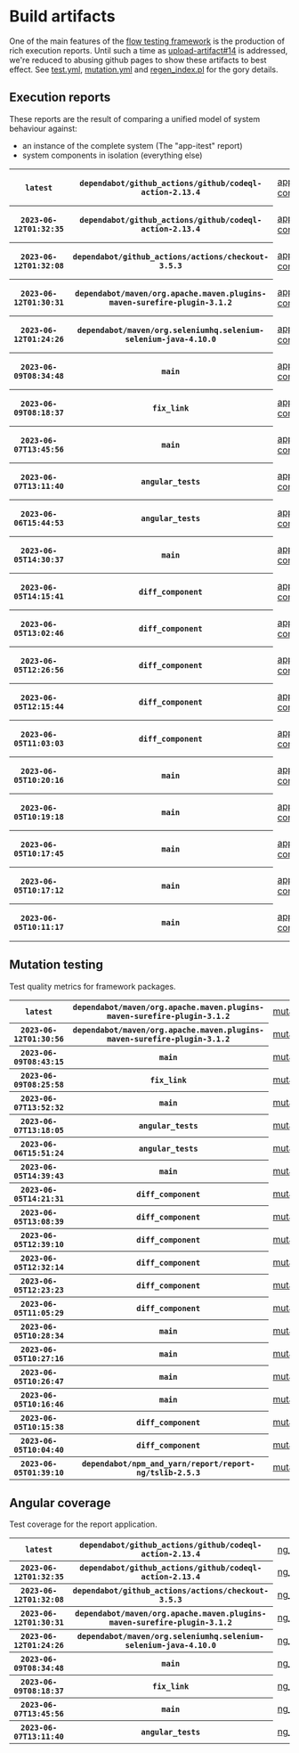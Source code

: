 # Build artifacts

One of the main features of the [flow testing framework](https://github.com/Mastercard/flow) is the production of rich execution reports.
Until such a time as [upload-artifact#14](https://github.com/actions/upload-artifact/issues/14) is addressed, we're reduced to abusing github pages to show these artifacts to best effect.
See [test.yml](https://github.com/Mastercard/flow/blob/main/.github/workflows/test.yml), [mutation.yml](https://github.com/Mastercard/flow/blob/main/.github/workflows/mutation.yml) and [regen_index.pl](https://github.com/Mastercard/flow/blob/pages/regen_index.pl) for the gory details.

## Execution reports

These reports are the result of comparing a unified model of system behaviour against:
 * an instance of the complete system (The "app-itest" report)
 * system components in isolation (everything else)

<!-- start:execution -->
<table>
	<tbody>
		<tr> <th><code>latest</code></th>
			 <th><code>dependabot/github_actions/github/codeql-action-2.13.4</code></th>
			<td><a href="execution/latest/example/app-core/target/mctf/latest/index.html">app-core</a></td>
			<td><a href="execution/latest/example/app-histogram/target/mctf/latest/index.html">app-histogram</a></td>
			<td><a href="execution/latest/example/app-itest/target/mctf/latest/index.html">app-itest</a></td>
			<td><a href="execution/latest/example/app-queue/target/mctf/latest/index.html">app-queue</a></td>
			<td><a href="execution/latest/example/app-store/target/mctf/latest/index.html">app-store</a></td>
			<td><a href="execution/latest/example/app-ui/target/mctf/latest/index.html">app-ui</a></td>
			<td><a href="execution/latest/example/app-web-ui/target/mctf/latest/index.html">app-web-ui</a></td>
		</tr>
		<tr> <th><code>2023-06-12T01:32:35</code></th>
			 <th><code>dependabot/github_actions/github/codeql-action-2.13.4</code></th>
			<td><a href="execution/1686533555/example/app-core/target/mctf/latest/index.html">app-core</a></td>
			<td><a href="execution/1686533555/example/app-histogram/target/mctf/latest/index.html">app-histogram</a></td>
			<td><a href="execution/1686533555/example/app-itest/target/mctf/latest/index.html">app-itest</a></td>
			<td><a href="execution/1686533555/example/app-queue/target/mctf/latest/index.html">app-queue</a></td>
			<td><a href="execution/1686533555/example/app-store/target/mctf/latest/index.html">app-store</a></td>
			<td><a href="execution/1686533555/example/app-ui/target/mctf/latest/index.html">app-ui</a></td>
			<td><a href="execution/1686533555/example/app-web-ui/target/mctf/latest/index.html">app-web-ui</a></td>
		</tr>
		<tr> <th><code>2023-06-12T01:32:08</code></th>
			 <th><code>dependabot/github_actions/actions/checkout-3.5.3</code></th>
			<td><a href="execution/1686533528/example/app-core/target/mctf/latest/index.html">app-core</a></td>
			<td><a href="execution/1686533528/example/app-histogram/target/mctf/latest/index.html">app-histogram</a></td>
			<td><a href="execution/1686533528/example/app-itest/target/mctf/latest/index.html">app-itest</a></td>
			<td><a href="execution/1686533528/example/app-queue/target/mctf/latest/index.html">app-queue</a></td>
			<td><a href="execution/1686533528/example/app-store/target/mctf/latest/index.html">app-store</a></td>
			<td><a href="execution/1686533528/example/app-ui/target/mctf/latest/index.html">app-ui</a></td>
			<td><a href="execution/1686533528/example/app-web-ui/target/mctf/latest/index.html">app-web-ui</a></td>
		</tr>
		<tr> <th><code>2023-06-12T01:30:31</code></th>
			 <th><code>dependabot/maven/org.apache.maven.plugins-maven-surefire-plugin-3.1.2</code></th>
			<td><a href="execution/1686533431/example/app-core/target/mctf/latest/index.html">app-core</a></td>
			<td><a href="execution/1686533431/example/app-histogram/target/mctf/latest/index.html">app-histogram</a></td>
			<td><a href="execution/1686533431/example/app-itest/target/mctf/latest/index.html">app-itest</a></td>
			<td><a href="execution/1686533431/example/app-queue/target/mctf/latest/index.html">app-queue</a></td>
			<td><a href="execution/1686533431/example/app-store/target/mctf/latest/index.html">app-store</a></td>
			<td><a href="execution/1686533431/example/app-ui/target/mctf/latest/index.html">app-ui</a></td>
			<td><a href="execution/1686533431/example/app-web-ui/target/mctf/latest/index.html">app-web-ui</a></td>
		</tr>
		<tr> <th><code>2023-06-12T01:24:26</code></th>
			 <th><code>dependabot/maven/org.seleniumhq.selenium-selenium-java-4.10.0</code></th>
			<td><a href="execution/1686533066/example/app-core/target/mctf/latest/index.html">app-core</a></td>
			<td><a href="execution/1686533066/example/app-histogram/target/mctf/latest/index.html">app-histogram</a></td>
			<td><a href="execution/1686533066/example/app-itest/target/mctf/latest/index.html">app-itest</a></td>
			<td><a href="execution/1686533066/example/app-queue/target/mctf/latest/index.html">app-queue</a></td>
			<td><a href="execution/1686533066/example/app-store/target/mctf/latest/index.html">app-store</a></td>
			<td><a href="execution/1686533066/example/app-ui/target/mctf/latest/index.html">app-ui</a></td>
			<td><a href="execution/1686533066/example/app-web-ui/target/mctf/latest/index.html">app-web-ui</a></td>
		</tr>
		<tr> <th><code>2023-06-09T08:34:48</code></th>
			 <th><code>main</code></th>
			<td><a href="execution/1686299688/example/app-core/target/mctf/latest/index.html">app-core</a></td>
			<td><a href="execution/1686299688/example/app-histogram/target/mctf/latest/index.html">app-histogram</a></td>
			<td><a href="execution/1686299688/example/app-itest/target/mctf/latest/index.html">app-itest</a></td>
			<td><a href="execution/1686299688/example/app-queue/target/mctf/latest/index.html">app-queue</a></td>
			<td><a href="execution/1686299688/example/app-store/target/mctf/latest/index.html">app-store</a></td>
			<td><a href="execution/1686299688/example/app-ui/target/mctf/latest/index.html">app-ui</a></td>
			<td><a href="execution/1686299688/example/app-web-ui/target/mctf/latest/index.html">app-web-ui</a></td>
		</tr>
		<tr> <th><code>2023-06-09T08:18:37</code></th>
			 <th><code>fix_link</code></th>
			<td><a href="execution/1686298717/example/app-core/target/mctf/latest/index.html">app-core</a></td>
			<td><a href="execution/1686298717/example/app-histogram/target/mctf/latest/index.html">app-histogram</a></td>
			<td><a href="execution/1686298717/example/app-itest/target/mctf/latest/index.html">app-itest</a></td>
			<td><a href="execution/1686298717/example/app-queue/target/mctf/latest/index.html">app-queue</a></td>
			<td><a href="execution/1686298717/example/app-store/target/mctf/latest/index.html">app-store</a></td>
			<td><a href="execution/1686298717/example/app-ui/target/mctf/latest/index.html">app-ui</a></td>
			<td><a href="execution/1686298717/example/app-web-ui/target/mctf/latest/index.html">app-web-ui</a></td>
		</tr>
		<tr> <th><code>2023-06-07T13:45:56</code></th>
			 <th><code>main</code></th>
			<td><a href="execution/1686145556/example/app-core/target/mctf/latest/index.html">app-core</a></td>
			<td><a href="execution/1686145556/example/app-histogram/target/mctf/latest/index.html">app-histogram</a></td>
			<td><a href="execution/1686145556/example/app-itest/target/mctf/latest/index.html">app-itest</a></td>
			<td><a href="execution/1686145556/example/app-queue/target/mctf/latest/index.html">app-queue</a></td>
			<td><a href="execution/1686145556/example/app-store/target/mctf/latest/index.html">app-store</a></td>
			<td><a href="execution/1686145556/example/app-ui/target/mctf/latest/index.html">app-ui</a></td>
			<td><a href="execution/1686145556/example/app-web-ui/target/mctf/latest/index.html">app-web-ui</a></td>
		</tr>
		<tr> <th><code>2023-06-07T13:11:40</code></th>
			 <th><code>angular_tests</code></th>
			<td><a href="execution/1686143500/example/app-core/target/mctf/latest/index.html">app-core</a></td>
			<td><a href="execution/1686143500/example/app-histogram/target/mctf/latest/index.html">app-histogram</a></td>
			<td><a href="execution/1686143500/example/app-itest/target/mctf/latest/index.html">app-itest</a></td>
			<td><a href="execution/1686143500/example/app-queue/target/mctf/latest/index.html">app-queue</a></td>
			<td><a href="execution/1686143500/example/app-store/target/mctf/latest/index.html">app-store</a></td>
			<td><a href="execution/1686143500/example/app-ui/target/mctf/latest/index.html">app-ui</a></td>
			<td><a href="execution/1686143500/example/app-web-ui/target/mctf/latest/index.html">app-web-ui</a></td>
		</tr>
		<tr> <th><code>2023-06-06T15:44:53</code></th>
			 <th><code>angular_tests</code></th>
			<td><a href="execution/1686066293/flow_execution_reports/example/app-core/target/mctf/latest/index.html">app-core</a></td>
			<td><a href="execution/1686066293/flow_execution_reports/example/app-histogram/target/mctf/latest/index.html">app-histogram</a></td>
			<td><a href="execution/1686066293/flow_execution_reports/example/app-itest/target/mctf/latest/index.html">app-itest</a></td>
			<td><a href="execution/1686066293/flow_execution_reports/example/app-queue/target/mctf/latest/index.html">app-queue</a></td>
			<td><a href="execution/1686066293/flow_execution_reports/example/app-store/target/mctf/latest/index.html">app-store</a></td>
			<td><a href="execution/1686066293/flow_execution_reports/example/app-ui/target/mctf/latest/index.html">app-ui</a></td>
			<td><a href="execution/1686066293/flow_execution_reports/example/app-web-ui/target/mctf/latest/index.html">app-web-ui</a></td>
		</tr>
		<tr> <th><code>2023-06-05T14:30:37</code></th>
			 <th><code>main</code></th>
			<td><a href="execution/1685975437/flow_execution_reports/example/app-core/target/mctf/latest/index.html">app-core</a></td>
			<td><a href="execution/1685975437/flow_execution_reports/example/app-histogram/target/mctf/latest/index.html">app-histogram</a></td>
			<td><a href="execution/1685975437/flow_execution_reports/example/app-itest/target/mctf/latest/index.html">app-itest</a></td>
			<td><a href="execution/1685975437/flow_execution_reports/example/app-queue/target/mctf/latest/index.html">app-queue</a></td>
			<td><a href="execution/1685975437/flow_execution_reports/example/app-store/target/mctf/latest/index.html">app-store</a></td>
			<td><a href="execution/1685975437/flow_execution_reports/example/app-ui/target/mctf/latest/index.html">app-ui</a></td>
			<td><a href="execution/1685975437/flow_execution_reports/example/app-web-ui/target/mctf/latest/index.html">app-web-ui</a></td>
		</tr>
		<tr> <th><code>2023-06-05T14:15:41</code></th>
			 <th><code>diff_component</code></th>
			<td><a href="execution/1685974541/flow_execution_reports/example/app-core/target/mctf/latest/index.html">app-core</a></td>
			<td><a href="execution/1685974541/flow_execution_reports/example/app-histogram/target/mctf/latest/index.html">app-histogram</a></td>
			<td><a href="execution/1685974541/flow_execution_reports/example/app-itest/target/mctf/latest/index.html">app-itest</a></td>
			<td><a href="execution/1685974541/flow_execution_reports/example/app-queue/target/mctf/latest/index.html">app-queue</a></td>
			<td><a href="execution/1685974541/flow_execution_reports/example/app-store/target/mctf/latest/index.html">app-store</a></td>
			<td><a href="execution/1685974541/flow_execution_reports/example/app-ui/target/mctf/latest/index.html">app-ui</a></td>
			<td><a href="execution/1685974541/flow_execution_reports/example/app-web-ui/target/mctf/latest/index.html">app-web-ui</a></td>
		</tr>
		<tr> <th><code>2023-06-05T13:02:46</code></th>
			 <th><code>diff_component</code></th>
			<td><a href="execution/1685970166/flow_execution_reports/example/app-core/target/mctf/latest/index.html">app-core</a></td>
			<td><a href="execution/1685970166/flow_execution_reports/example/app-histogram/target/mctf/latest/index.html">app-histogram</a></td>
			<td><a href="execution/1685970166/flow_execution_reports/example/app-itest/target/mctf/latest/index.html">app-itest</a></td>
			<td><a href="execution/1685970166/flow_execution_reports/example/app-queue/target/mctf/latest/index.html">app-queue</a></td>
			<td><a href="execution/1685970166/flow_execution_reports/example/app-store/target/mctf/latest/index.html">app-store</a></td>
			<td><a href="execution/1685970166/flow_execution_reports/example/app-ui/target/mctf/latest/index.html">app-ui</a></td>
			<td><a href="execution/1685970166/flow_execution_reports/example/app-web-ui/target/mctf/latest/index.html">app-web-ui</a></td>
		</tr>
		<tr> <th><code>2023-06-05T12:26:56</code></th>
			 <th><code>diff_component</code></th>
			<td><a href="execution/1685968016/flow_execution_reports/example/app-core/target/mctf/latest/index.html">app-core</a></td>
			<td><a href="execution/1685968016/flow_execution_reports/example/app-histogram/target/mctf/latest/index.html">app-histogram</a></td>
			<td><a href="execution/1685968016/flow_execution_reports/example/app-itest/target/mctf/latest/index.html">app-itest</a></td>
			<td><a href="execution/1685968016/flow_execution_reports/example/app-queue/target/mctf/latest/index.html">app-queue</a></td>
			<td><a href="execution/1685968016/flow_execution_reports/example/app-store/target/mctf/latest/index.html">app-store</a></td>
			<td><a href="execution/1685968016/flow_execution_reports/example/app-ui/target/mctf/latest/index.html">app-ui</a></td>
			<td><a href="execution/1685968016/flow_execution_reports/example/app-web-ui/target/mctf/latest/index.html">app-web-ui</a></td>
		</tr>
		<tr> <th><code>2023-06-05T12:15:44</code></th>
			 <th><code>diff_component</code></th>
			<td><a href="execution/1685967344/flow_execution_reports/example/app-core/target/mctf/latest/index.html">app-core</a></td>
			<td><a href="execution/1685967344/flow_execution_reports/example/app-histogram/target/mctf/latest/index.html">app-histogram</a></td>
			<td><a href="execution/1685967344/flow_execution_reports/example/app-itest/target/mctf/latest/index.html">app-itest</a></td>
			<td><a href="execution/1685967344/flow_execution_reports/example/app-queue/target/mctf/latest/index.html">app-queue</a></td>
			<td><a href="execution/1685967344/flow_execution_reports/example/app-store/target/mctf/latest/index.html">app-store</a></td>
			<td><a href="execution/1685967344/flow_execution_reports/example/app-ui/target/mctf/latest/index.html">app-ui</a></td>
			<td><a href="execution/1685967344/flow_execution_reports/example/app-web-ui/target/mctf/latest/index.html">app-web-ui</a></td>
		</tr>
		<tr> <th><code>2023-06-05T11:03:03</code></th>
			 <th><code>diff_component</code></th>
			<td><a href="execution/1685962983/flow_execution_reports/example/app-core/target/mctf/latest/index.html">app-core</a></td>
			<td><a href="execution/1685962983/flow_execution_reports/example/app-histogram/target/mctf/latest/index.html">app-histogram</a></td>
			<td><a href="execution/1685962983/flow_execution_reports/example/app-itest/target/mctf/latest/index.html">app-itest</a></td>
			<td><a href="execution/1685962983/flow_execution_reports/example/app-queue/target/mctf/latest/index.html">app-queue</a></td>
			<td><a href="execution/1685962983/flow_execution_reports/example/app-store/target/mctf/latest/index.html">app-store</a></td>
			<td><a href="execution/1685962983/flow_execution_reports/example/app-ui/target/mctf/latest/index.html">app-ui</a></td>
			<td><a href="execution/1685962983/flow_execution_reports/example/app-web-ui/target/mctf/latest/index.html">app-web-ui</a></td>
		</tr>
		<tr> <th><code>2023-06-05T10:20:16</code></th>
			 <th><code>main</code></th>
			<td><a href="execution/1685960416/flow_execution_reports/example/app-core/target/mctf/latest/index.html">app-core</a></td>
			<td><a href="execution/1685960416/flow_execution_reports/example/app-histogram/target/mctf/latest/index.html">app-histogram</a></td>
			<td><a href="execution/1685960416/flow_execution_reports/example/app-itest/target/mctf/latest/index.html">app-itest</a></td>
			<td><a href="execution/1685960416/flow_execution_reports/example/app-queue/target/mctf/latest/index.html">app-queue</a></td>
			<td><a href="execution/1685960416/flow_execution_reports/example/app-store/target/mctf/latest/index.html">app-store</a></td>
			<td><a href="execution/1685960416/flow_execution_reports/example/app-ui/target/mctf/latest/index.html">app-ui</a></td>
			<td><a href="execution/1685960416/flow_execution_reports/example/app-web-ui/target/mctf/latest/index.html">app-web-ui</a></td>
		</tr>
		<tr> <th><code>2023-06-05T10:19:18</code></th>
			 <th><code>main</code></th>
			<td><a href="execution/1685960358/flow_execution_reports/example/app-core/target/mctf/latest/index.html">app-core</a></td>
			<td><a href="execution/1685960358/flow_execution_reports/example/app-histogram/target/mctf/latest/index.html">app-histogram</a></td>
			<td><a href="execution/1685960358/flow_execution_reports/example/app-itest/target/mctf/latest/index.html">app-itest</a></td>
			<td><a href="execution/1685960358/flow_execution_reports/example/app-queue/target/mctf/latest/index.html">app-queue</a></td>
			<td><a href="execution/1685960358/flow_execution_reports/example/app-store/target/mctf/latest/index.html">app-store</a></td>
			<td><a href="execution/1685960358/flow_execution_reports/example/app-ui/target/mctf/latest/index.html">app-ui</a></td>
			<td><a href="execution/1685960358/flow_execution_reports/example/app-web-ui/target/mctf/latest/index.html">app-web-ui</a></td>
		</tr>
		<tr> <th><code>2023-06-05T10:17:45</code></th>
			 <th><code>main</code></th>
			<td><a href="execution/1685960265/flow_execution_reports/example/app-core/target/mctf/latest/index.html">app-core</a></td>
			<td><a href="execution/1685960265/flow_execution_reports/example/app-histogram/target/mctf/latest/index.html">app-histogram</a></td>
			<td><a href="execution/1685960265/flow_execution_reports/example/app-itest/target/mctf/latest/index.html">app-itest</a></td>
			<td><a href="execution/1685960265/flow_execution_reports/example/app-queue/target/mctf/latest/index.html">app-queue</a></td>
			<td><a href="execution/1685960265/flow_execution_reports/example/app-store/target/mctf/latest/index.html">app-store</a></td>
			<td><a href="execution/1685960265/flow_execution_reports/example/app-ui/target/mctf/latest/index.html">app-ui</a></td>
			<td><a href="execution/1685960265/flow_execution_reports/example/app-web-ui/target/mctf/latest/index.html">app-web-ui</a></td>
		</tr>
		<tr> <th><code>2023-06-05T10:17:12</code></th>
			 <th><code>main</code></th>
			<td><a href="execution/1685960232/flow_execution_reports/example/app-core/target/mctf/latest/index.html">app-core</a></td>
			<td><a href="execution/1685960232/flow_execution_reports/example/app-histogram/target/mctf/latest/index.html">app-histogram</a></td>
			<td><a href="execution/1685960232/flow_execution_reports/example/app-itest/target/mctf/latest/index.html">app-itest</a></td>
			<td><a href="execution/1685960232/flow_execution_reports/example/app-queue/target/mctf/latest/index.html">app-queue</a></td>
			<td><a href="execution/1685960232/flow_execution_reports/example/app-store/target/mctf/latest/index.html">app-store</a></td>
			<td><a href="execution/1685960232/flow_execution_reports/example/app-ui/target/mctf/latest/index.html">app-ui</a></td>
			<td><a href="execution/1685960232/flow_execution_reports/example/app-web-ui/target/mctf/latest/index.html">app-web-ui</a></td>
		</tr>
		<tr> <th><code>2023-06-05T10:11:17</code></th>
			 <th><code>main</code></th>
			<td><a href="execution/1685959877/flow_execution_reports/example/app-core/target/mctf/latest/index.html">app-core</a></td>
			<td><a href="execution/1685959877/flow_execution_reports/example/app-histogram/target/mctf/latest/index.html">app-histogram</a></td>
			<td><a href="execution/1685959877/flow_execution_reports/example/app-itest/target/mctf/latest/index.html">app-itest</a></td>
			<td><a href="execution/1685959877/flow_execution_reports/example/app-queue/target/mctf/latest/index.html">app-queue</a></td>
			<td><a href="execution/1685959877/flow_execution_reports/example/app-store/target/mctf/latest/index.html">app-store</a></td>
			<td><a href="execution/1685959877/flow_execution_reports/example/app-ui/target/mctf/latest/index.html">app-ui</a></td>
			<td><a href="execution/1685959877/flow_execution_reports/example/app-web-ui/target/mctf/latest/index.html">app-web-ui</a></td>
		</tr>
	</tbody>
</table>
<!-- end:execution -->

## Mutation testing

Test quality metrics for framework packages.

<!-- start:mutation -->
<table>
	<tbody>
		<tr> <th><code>latest</code></th>
			 <th><code>dependabot/maven/org.apache.maven.plugins-maven-surefire-plugin-3.1.2</code></th>
			<td><a href="mutation/latest/mutation_report/index.html">mutation</a></td>
		</tr>
		<tr> <th><code>2023-06-12T01:30:56</code></th>
			 <th><code>dependabot/maven/org.apache.maven.plugins-maven-surefire-plugin-3.1.2</code></th>
			<td><a href="mutation/1686533456/mutation_report/index.html">mutation</a></td>
		</tr>
		<tr> <th><code>2023-06-09T08:43:15</code></th>
			 <th><code>main</code></th>
			<td><a href="mutation/1686300195/mutation_report/index.html">mutation</a></td>
		</tr>
		<tr> <th><code>2023-06-09T08:25:58</code></th>
			 <th><code>fix_link</code></th>
			<td><a href="mutation/1686299158/mutation_report/index.html">mutation</a></td>
		</tr>
		<tr> <th><code>2023-06-07T13:52:32</code></th>
			 <th><code>main</code></th>
			<td><a href="mutation/1686145952/mutation_report/index.html">mutation</a></td>
		</tr>
		<tr> <th><code>2023-06-07T13:18:05</code></th>
			 <th><code>angular_tests</code></th>
			<td><a href="mutation/1686143885/mutation_report/index.html">mutation</a></td>
		</tr>
		<tr> <th><code>2023-06-06T15:51:24</code></th>
			 <th><code>angular_tests</code></th>
			<td><a href="mutation/1686066684/mutation_report/index.html">mutation</a></td>
		</tr>
		<tr> <th><code>2023-06-05T14:39:43</code></th>
			 <th><code>main</code></th>
			<td><a href="mutation/1685975983/mutation_report/index.html">mutation</a></td>
		</tr>
		<tr> <th><code>2023-06-05T14:21:31</code></th>
			 <th><code>diff_component</code></th>
			<td><a href="mutation/1685974891/mutation_report/index.html">mutation</a></td>
		</tr>
		<tr> <th><code>2023-06-05T13:08:39</code></th>
			 <th><code>diff_component</code></th>
			<td><a href="mutation/1685970519/mutation_report/index.html">mutation</a></td>
		</tr>
		<tr> <th><code>2023-06-05T12:39:10</code></th>
			 <th><code>diff_component</code></th>
			<td><a href="mutation/1685968750/mutation_report/index.html">mutation</a></td>
		</tr>
		<tr> <th><code>2023-06-05T12:32:14</code></th>
			 <th><code>diff_component</code></th>
			<td><a href="mutation/1685968334/mutation_report/index.html">mutation</a></td>
		</tr>
		<tr> <th><code>2023-06-05T12:23:23</code></th>
			 <th><code>diff_component</code></th>
			<td><a href="mutation/1685967803/mutation_report/index.html">mutation</a></td>
		</tr>
		<tr> <th><code>2023-06-05T11:05:29</code></th>
			 <th><code>diff_component</code></th>
			<td><a href="mutation/1685963129/mutation_report/index.html">mutation</a></td>
		</tr>
		<tr> <th><code>2023-06-05T10:28:34</code></th>
			 <th><code>main</code></th>
			<td><a href="mutation/1685960914/mutation_report/index.html">mutation</a></td>
		</tr>
		<tr> <th><code>2023-06-05T10:27:16</code></th>
			 <th><code>main</code></th>
			<td><a href="mutation/1685960836/mutation_report/index.html">mutation</a></td>
		</tr>
		<tr> <th><code>2023-06-05T10:26:47</code></th>
			 <th><code>main</code></th>
			<td><a href="mutation/1685960807/mutation_report/index.html">mutation</a></td>
		</tr>
		<tr> <th><code>2023-06-05T10:16:46</code></th>
			 <th><code>main</code></th>
			<td><a href="mutation/1685960206/mutation_report/index.html">mutation</a></td>
		</tr>
		<tr> <th><code>2023-06-05T10:15:38</code></th>
			 <th><code>diff_component</code></th>
			<td><a href="mutation/1685960138/mutation_report/index.html">mutation</a></td>
		</tr>
		<tr> <th><code>2023-06-05T10:04:40</code></th>
			 <th><code>diff_component</code></th>
			<td><a href="mutation/1685959480/mutation_report/index.html">mutation</a></td>
		</tr>
		<tr> <th><code>2023-06-05T01:39:10</code></th>
			 <th><code>dependabot/npm_and_yarn/report/report-ng/tslib-2.5.3</code></th>
			<td><a href="mutation/1685929150/mutation_report/index.html">mutation</a></td>
		</tr>
	</tbody>
</table>
<!-- end:mutation -->

## Angular coverage

Test coverage for the report application.

<!-- start:ng_coverage -->
<table>
	<tbody>
		<tr> <th><code>latest</code></th>
			 <th><code>dependabot/github_actions/github/codeql-action-2.13.4</code></th>
			<td><a href="ng_coverage/latest/report/index.html">ng_coverage</a></td>
		</tr>
		<tr> <th><code>2023-06-12T01:32:35</code></th>
			 <th><code>dependabot/github_actions/github/codeql-action-2.13.4</code></th>
			<td><a href="ng_coverage/1686533555/report/index.html">ng_coverage</a></td>
		</tr>
		<tr> <th><code>2023-06-12T01:32:08</code></th>
			 <th><code>dependabot/github_actions/actions/checkout-3.5.3</code></th>
			<td><a href="ng_coverage/1686533528/report/index.html">ng_coverage</a></td>
		</tr>
		<tr> <th><code>2023-06-12T01:30:31</code></th>
			 <th><code>dependabot/maven/org.apache.maven.plugins-maven-surefire-plugin-3.1.2</code></th>
			<td><a href="ng_coverage/1686533431/report/index.html">ng_coverage</a></td>
		</tr>
		<tr> <th><code>2023-06-12T01:24:26</code></th>
			 <th><code>dependabot/maven/org.seleniumhq.selenium-selenium-java-4.10.0</code></th>
			<td><a href="ng_coverage/1686533066/report/index.html">ng_coverage</a></td>
		</tr>
		<tr> <th><code>2023-06-09T08:34:48</code></th>
			 <th><code>main</code></th>
			<td><a href="ng_coverage/1686299688/report/index.html">ng_coverage</a></td>
		</tr>
		<tr> <th><code>2023-06-09T08:18:37</code></th>
			 <th><code>fix_link</code></th>
			<td><a href="ng_coverage/1686298717/report/index.html">ng_coverage</a></td>
		</tr>
		<tr> <th><code>2023-06-07T13:45:56</code></th>
			 <th><code>main</code></th>
			<td><a href="ng_coverage/1686145556/report/index.html">ng_coverage</a></td>
		</tr>
		<tr> <th><code>2023-06-07T13:11:40</code></th>
			 <th><code>angular_tests</code></th>
			<td><a href="ng_coverage/1686143500/report/index.html">ng_coverage</a></td>
		</tr>
	</tbody>
</table>
<!-- end:ng_coverage -->